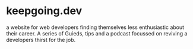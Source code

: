 # keepgoing.dev
a website for web developers finding themselves less enthusiastic about their career. A series of Guieds, tips and a podcast focussed on reviving a developers thirst for the job.
